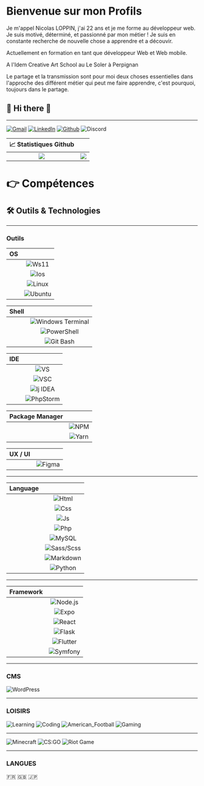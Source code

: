 # Bienvenue sur mon Profils

Je m'appel Nicolas LOPPIN, j'ai 22 ans et je me forme au développeur web.
Je suis motivé, déterminé, et passionné par mon métier !
Je suis en constante recherche de nouvelle chose a apprendre et a découvir.

Actuellement en formation en tant que développeur Web et Web mobile.

A l'Idem Creative Art School au Le Soler à Perpignan

Le partage et la transmission sont pour moi deux choses essentielles dans l'approche des différent métier qui peut me faire apprendre, c'est pourquoi, toujours dans le partage.

<h2> 👋 Hi there 👋 </h2>

---

[![Gmail](https://img.shields.io/badge/Gmail-informational?style=for-the-badge&logo=gmail&logoColor=white&color=EA4335 "Mail professionnelle")](mailto:loppin.n66@gmail.com)
[![LinkedIn](https://img.shields.io/badge/LinkedIn-informational?style=for-the-badge&logo=linkedin&logoColor=white&color=0a66c2 "Nicolas LOPPIN")](https://www.linkedin.com/in/nicolasloppin/)
[![Github](https://img.shields.io/badge/Github-informational?style=for-the-badge&logo=github&logoColor=white&color=181717 "NicolasLoppin66")](https://github.com/TrinoxGFX)
![Discord](https://img.shields.io/badge/Discord-informational?style=for-the-badge&logo=discord&logoColor=white&color=5865f2 "TrinoxGFX#9081")

|                                                 📈 Statistiques Github                                                  |                                                                                                                                       |
| :---------------------------------------------------------------------------------------------------------------------: | :-----------------------------------------------------------------------------------------------------------------------------------: |
| ![](https://github-readme-stats.vercel.app/api?username=NicolasLoppin66&show_icons=true&theme=react&count_private=true) | ![](https://github-readme-stats.vercel.app/api/top-langs/?username=NicolasLoppin66&theme=react&hide_langs_below=8&count_private=true) |

  <h1>👉 Compétences</h1>

## 🛠 Outils & Technologies

---

### Outils

| OS  |                                                                                                                        |
| :-: | :--------------------------------------------------------------------------------------------------------------------: |
|     | ![Ws11](https://img.shields.io/badge/OS-Window_11-informational?style=flat&logo=windows&logoColor=0078D6&color=0078D6) |
|     |  ![Ios](https://img.shields.io/badge/OS-Android-informational?style=flat&logo=android&logoColor=3ddc84&color=3ddc84)   |
|     |   ![Linux](https://img.shields.io/badge/OS-Linux-informational?style=flat&logo=linux&logoColor=FCC624&color=FCC624)    |
|     |  ![Ubuntu](https://img.shields.io/badge/OS-Ubuntu-informational?style=flat&logo=ubuntu&logoColor=E95420&color=E95420)  |

| Shell |                                                                                                                                                      |
| :---: | :--------------------------------------------------------------------------------------------------------------------------------------------------: |
|       | ![Windows Terminal](https://img.shields.io/badge/Shell-Windows_Terminal-informational?style=flat&logo=windowsterminal&logoColor=313131&color=313131) |
|       |         ![PowerShell](https://img.shields.io/badge/Shell-PowerShell-informational?style=flat&logo=powershell&logoColor=5391fe&color=5391fe)          |
|       |                 ![Git Bash](https://img.shields.io/badge/Shell-Git-informational?style=flat&logo=git&logoColor=f05032&color=f05032)                  |

| IDE |                                                                                                                                          |
| :-: | :--------------------------------------------------------------------------------------------------------------------------------------: |
|     | ![VS](https://img.shields.io/badge/IDE-Visual_Studio-informational?style=flat&logo=visualstudio&logoColor=5C2D91&color=5C2D91) |
|     | ![VSC](https://img.shields.io/badge/IDE-Visual_Studio_Code-informational?style=flat&logo=visualstudiocode&logoColor=007acc&color=007acc) |
|     |   ![Ij IDEA](https://img.shields.io/badge/IDE-IntelliJ_IDEA-informational?style=flat&logo=intellijidea&logoColor=000000&color=000000)    |
|     |       ![PhpStorm](https://img.shields.io/badge/IDE-PhpStorm-informational?style=flat&logo=phpstorm&logoColor=000000&color=000000)        |

| Package Manager |                                                                                                                             |
| :-------------: | :-------------------------------------------------------------------------------------------------------------------------: |
|                 |  ![NPM](https://img.shields.io/badge/Package_Manager-Npm-informational?style=flat&logo=npm&logoColor=cb3837&color=cb3837)   |
|                 | ![Yarn](https://img.shields.io/badge/Package_Manager-Yarn-informational?style=flat&logo=yarn&logoColor=2C8EBB&color=2C8EBB) |

| UX / UI |                                                                                                                      |
| :-----: | :------------------------------------------------------------------------------------------------------------------: |
|         | ![Figma](https://img.shields.io/badge/UX/UI-Figma-informational?style=flat&logo=figma&logoColor=F24E1E&color=F24E1E) |

---

| Language |                                                                                                                              |
| :------: | :--------------------------------------------------------------------------------------------------------------------------: |
|          |     ![Html](https://img.shields.io/badge/Code-HTML_5-informational?style=flat&logo=html5&logoColor=E34F26&color=E34F26)      |
|          |       ![Css](https://img.shields.io/badge/Code-CSS_3-informational?style=flat&logo=css3&logoColor=1572B6&color=1572B6)       |
|          |  ![Js](https://img.shields.io/badge/Code-Javascript-informational?style=flat&logo=javascript&logoColor=F7DF1E&color=F7DF1E)  |
|          |        ![Php](https://img.shields.io/badge/Code-PHP-informational?style=flat&logo=php&logoColor=2151A1&color=2151A1)         |
|          |     ![MySQL](https://img.shields.io/badge/Code-MySQL-informational?style=flat&logo=mysql&logoColor=4479A1&color=4479A1)      |
|          |  ![Sass/Scss](https://img.shields.io/badge/Code-SASS/SCSS-informational?style=flat&logo=sass&logoColor=bc2b80&color=bc2b80)  |
|          | ![Markdown](https://img.shields.io/badge/Code-Markdown-informational?style=flat&logo=markdown&logoColor=000000&color=000000) |
|          |    ![Python](https://img.shields.io/badge/Code-Python-informational?style=flat&logo=python&logoColor=3776ab&color=3776ab)    |

---

| Framework |                                                                                                                                |
| :-------: | :----------------------------------------------------------------------------------------------------------------------------: |
|           | ![Node.js](https://img.shields.io/badge/Framework-Node.js-informational?style=flat&logo=node.js&logoColor=339933&color=339933) |
|           |     ![Expo](https://img.shields.io/badge/Framework-Expo-informational?style=flat&logo=expo&logoColor=000020&color=000020)      |
|           |    ![React](https://img.shields.io/badge/Framework-React-informational?style=flat&logo=react&logoColor=61dafb&color=61dafb)    |
|           |    ![Flask](https://img.shields.io/badge/Framework-Flask-informational?style=flat&logo=flask&logoColor=000000&color=000000)    |
|           | ![Flutter](https://img.shields.io/badge/Framework-Flutter-informational?style=flat&logo=flutter&logoColor=02569b&color=02569b) |
|           | ![Symfony](https://img.shields.io/badge/Framework-Symfony-informational?style=flat&logo=symfony&logoColor=000000&color=000000) |

---

### CMS

![WordPress](https://img.shields.io/badge/Framework-WordPress-informational?style=flat&logo=wordpress&logoColor=21759B&color=21759B)

---

### LOISIRS

![Learning](https://img.shields.io/badge/Passion-Learning-informational?style=for-the-badge&logo=learning&logoColor=000000&color=ff0000)
![Coding](https://img.shields.io/badge/Passion-Coding-informational?style=for-the-badge&logo=coding&logoColor=000000&color=ff7f00)
![American_Football](https://img.shields.io/badge/Passion-American_Football-informational?style=for-the-badge&logo=american_football&logoColor=000000&color=FFFF00)
![Gaming](https://img.shields.io/badge/Passion-Gaming-informational?style=for-the-badge&logo=gaming&logoColor=000000&color=00ff00)

---

![Minecraft](https://img.shields.io/badge/Game-Minecraft-informational?style=for-the-badge&logo=minecraft&logoColor=62b47a&color=62b47a)
![CS:GO](https://img.shields.io/badge/Game-Counter_Strike-informational?style=for-the-badge&logo=counter-strike&logoColor=000000&color=000000)
![Riot Game](https://img.shields.io/badge/Game-Riot_Games-informational?style=for-the-badge&logo=riot-games&logoColor=D32936&color=D32936)

---

### LANGUES

🇫🇷 🇬🇧 🇯🇵

</details>
